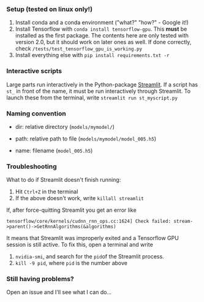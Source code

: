 ### Setup (tested on linux only!)
1. Install conda and a conda environment ("what?" "how?" - Google it!)
2. Install Tensorflow with `conda install tensorflow-gpu`. This **must** be installed as the first package. The contents
here are only tested with version 2.0, but it should work on later ones as well. If done correctly, check 
`/tests/test_tensorflow_gpu_is_working.py`
3. Install everything else with `pip install requirements.txt -r`

### Interactive scripts
Large parts run interactively in the Python-package [Streamlit](www.streamlit.io). If a script has `st_` in front of the
name, it must be run interactively through Streamlit. To launch these from the terminal, write `streamlit run st_myscript.py`

### Naming convention

* dir: relative directory (`models/mymodel/`)

* path: relative path to file (`models/mymodel/model_005.h5`)

* name: filename (`model_005.h5`)


### Troubleshooting
What to do if Streamlit doesn't finish running:

1. Hit `Ctrl+Z` in the terminal
2. If the above doesn't work, write `killall streamlit`

If, after force-quitting Streamlit you get an error like
````
tensorflow/core/kernels/cudnn_rnn_ops.cc:1624] Check failed: stream->parent()->GetRnnAlgorithms(&algorithms)
````
It means that Streamlit was improperly exited and a Tensorflow GPU session is still active.
To fix this, open a terminal and write
1. `nvidia-smi`, and search for the `pid`of the Streamlit process.
2. `kill -9 pid`, where `pid` is the number above


### Still having problems?
Open an issue and I'll see what I can do...